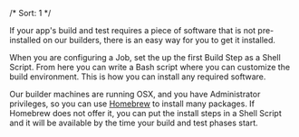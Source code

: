 /*
Sort: 1
*/

If your app's build and test requires a piece of software that is not pre-installed on our builders, there is an easy way for you to get it installed.

When you are configuring a Job, set the up the first Build Step as a Shell Script. From here you can write a Bash script where you can customize the build environment. This is how you can install any required software.

Our builder machines are running OSX, and you have Administrator privileges, so you can use [Homebrew](http://brew.sh/) to install many packages. If Homebrew does not offer it, you can put the install steps in a Shell Script and it will be available by the time your build and test phases start.
